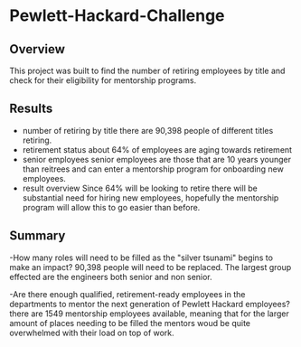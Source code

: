 # Pewlett-Hackard-Challenge

## Overview
This project was built to find the number of retiring employees by title and check for their eligibility for mentorship programs.

## Results
- number of retiring by title
there are 90,398 people of different titles retiring.
- retirement status
about 64% of employees are aging towards retirement
- senior employees
senior employees are those that are 10 years younger than reitrees and can enter a mentorship program for onboarding new employees.
- result overview
Since 64% will be looking to retire there will be substantial need for hiring new employees, hopefully the mentorship program will allow this to go easier than before.

## Summary
-How many roles will need to be filled as the "silver tsunami" begins to make an impact?
90,398 people will need to be replaced. The largest group effected are the engineers both senior and non senior. 

-Are there enough qualified, retirement-ready employees in the departments to mentor the next generation of Pewlett Hackard employees?
there are 1549 mentorship employees available, meaning that for the larger amount of places needing to be filled the mentors woud be quite overwhelmed with their load on top of work. 
